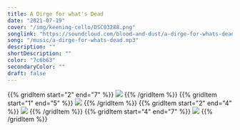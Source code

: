 ```yaml
---
title: A Dirge for what's Dead
date: "2021-07-19"
cover: "/img/keening-cello/DSC03288.png"
songlink: "https://soundcloud.com/blood-and-dust/a-dirge-for-whats-dead"
song: "/music/a-dirge-for-whats-dead.mp3"
description: ""
shortDescription: ""
color: "7c6b63"
secondaryColor: ""
draft: false
---
```


{{% gridItem start="2" end="7" %}}
![](/img/keening-cello/DSC03288.png)
{{% /gridItem %}}
{{% gridItem start="1" end="5" %}}
![](/img/keening-cello/DSC03295.png)
{{% /gridItem %}}
{{% gridItem start="2" end="4" %}}
![](/img/keening-cello/DSC03294.png)
{{% /gridItem %}}
{{% gridItem start="4" end="7" %}}
![](/img/keening-cello/DSC03312.png)
{{% /gridItem %}}
